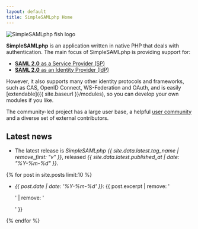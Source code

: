 ```yaml
---
layout: default
title: SimpleSAMLphp Home
---
```


<img class="ssplogomain" src="/res/ssplogo-fish-2.svg" alt="SimpleSAMLphp fish logo">

**SimpleSAMLphp** is an application written in native PHP that deals with
authentication. The main focus of SimpleSAMLphp is providing support for:

 * [**SAML 2.0** as a Service Provider (SP)](/samlsp/)
 * [**SAML 2.0** as an Identity Provider (IdP)](/samlidp/)

However, it also supports many other identity protocols and frameworks, such as CAS, OpenID Connect,
WS-Federation and OAuth, and is easily [extendable]({{ site.baseurl }}/modules), so you can develop your own modules if
you like.

The community-led project has a large user base, a helpful [user community](/support) and a diverse set of external contributors.

## Latest news

* The latest release is *SimpleSAMLphp {{ site.data.latest.tag_name | remove_first: "v" }}*, released _{{ site.data.latest.published_at | date: "%Y-%m-%d" }}_.

{% for post in site.posts limit:10 %}

* _{{ post.date | date: '%Y-%m-%d' }}_: {{ post.excerpt | remove: '<p>' | remove: '</p>' }} 

{% endfor %}
